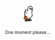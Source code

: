 <div align="center">
  <a href="https://fiquell.com">
    <img src="./duck.gif" alt="The Duck" width="50" />
  </a>
  <p>One moment please...</p>
</div>
